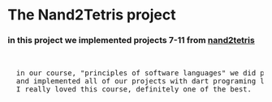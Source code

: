 <h1>The Nand2Tetris project</h1>

<h3>in this project we implemented projects 7-11 from <a href="https://www.nand2tetris.org/">nand2tetris</a></h3>
<br/>
<pre>
  in our course, "principles of software languages" we did projects 7-11 in diferent languages
  and implemented all of our projects with dart programing language.
  I really loved this course, definitely one of the best. 
</pre>
